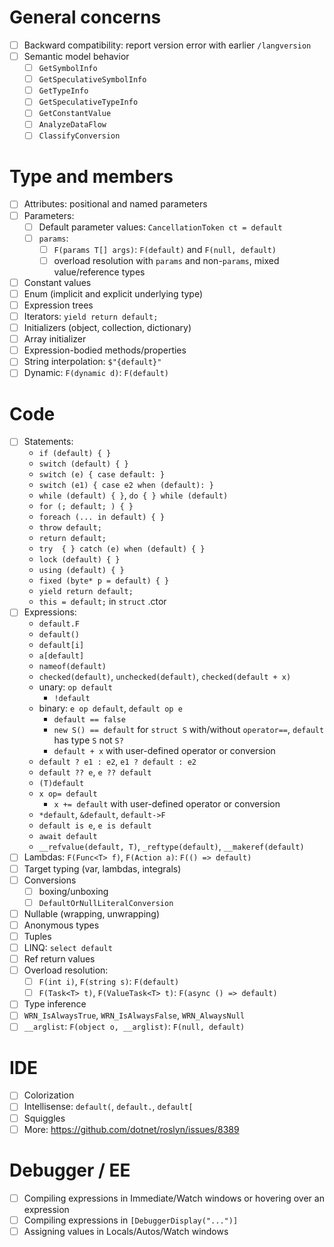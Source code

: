 ﻿# General concerns
- [ ] Backward compatibility: report version error with earlier `/langversion`
- [ ] Semantic model behavior
    - [ ] `GetSymbolInfo`
    - [ ] `GetSpeculativeSymbolInfo`
    - [ ] `GetTypeInfo`
    - [ ] `GetSpeculativeTypeInfo`
    - [ ] `GetConstantValue`
    - [ ] `AnalyzeDataFlow`
    - [ ] `ClassifyConversion`

# Type and members
- [ ] Attributes: positional and named parameters
- [ ] Parameters:
    - [ ] Default parameter values: `CancellationToken ct = default`
    - [ ] `params`:
        - [ ] `F(params T[] args)`: `F(default)` and `F(null, default)`
        - [ ] overload resolution with `params` and non-`params`, mixed value/reference types
- [ ] Constant values
- [ ] Enum (implicit and explicit underlying type)
- [ ] Expression trees
- [ ] Iterators: `yield return default;`
- [ ] Initializers (object, collection, dictionary)
- [ ] Array initializer
- [ ] Expression-bodied methods/properties
- [ ] String interpolation: `$"{default}"`
- [ ] Dynamic: `F(dynamic d)`: `F(default)`

# Code
- [ ] Statements:
    - `if (default) { }`
    - `switch (default) { }`
    - `switch (e) { case default: }`
    - `switch (e1) { case e2 when (default): }`
    - `while (default) { }`, `do { } while (default)`
    - `for (; default; ) { }`
    - `foreach (... in default) { }`
    - `throw default;` 
    - `return default;` 
    - `try  { } catch (e) when (default) { }`
    - `lock (default) { }` 
    - `using (default) { }`
    - `fixed (byte* p = default) { }`
    - `yield return default;`
    - `this = default;` in `struct` .ctor
- [ ] Expressions:
    - `default.F`
    - `default()`
    - `default[i]`
    - `a[default]`
    - `nameof(default)`
    - `checked(default)`, `unchecked(default)`, `checked(default + x)`
    - unary: `op default`
        - `!default`
    - binary: `e op default`, `default op e`
        - `default == false`
        - `new S() == default` for `struct S` with/without `operator==`, `default` has type `S` not `S?`
        - `default + x` with user-defined operator or conversion
    - `default ? e1 : e2`, `e1 ? default : e2`
    - `default ?? e`, `e ?? default`
    - `(T)default`
    - `x op= default`
        - `x += default` with user-defined operator or conversion
    - `*default`, `&default`, `default->F`
    - `default is e`, `e is default`
    - `await default`
    - `__refvalue(default, T)`, `_reftype(default)`, `__makeref(default)`
- [ ] Lambdas: `F(Func<T> f)`, `F(Action a)`: `F(() => default)`
- [ ] Target typing (var, lambdas, integrals)
- [ ] Conversions
    - [ ] boxing/unboxing
    - [ ] `DefaultOrNullLiteralConversion`
- [ ] Nullable (wrapping, unwrapping)
- [ ] Anonymous types
- [ ] Tuples
- [ ] LINQ: `select default`
- [ ] Ref return values
- [ ] Overload resolution:
    - [ ] `F(int i)`, `F(string s)`: `F(default)`
    - [ ] `F(Task<T> t)`, `F(ValueTask<T> t)`: `F(async () => default)`
- [ ] Type inference
- [ ] `WRN_IsAlwaysTrue`, `WRN_IsAlwaysFalse`, `WRN_AlwaysNull`
- [ ] `__arglist`: `F(object o, __arglist)`: `F(null, default)`

# IDE
- [ ] Colorization
- [ ] Intellisense: `default(`, `default.`, `default[`
- [ ] Squiggles
- [ ] More: https://github.com/dotnet/roslyn/issues/8389

# Debugger / EE
- [ ] Compiling expressions in Immediate/Watch windows or hovering over an expression
- [ ] Compiling expressions in `[DebuggerDisplay("...")]`
- [ ] Assigning values in Locals/Autos/Watch windows
  